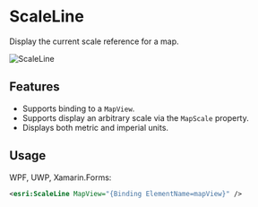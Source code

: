 # ScaleLine

Display the current scale reference for a map.

![ScaleLine](https://user-images.githubusercontent.com/1378165/73390077-3debb900-428a-11ea-8b2f-dfd4914a637e.png)

## Features

- Supports binding to a `MapView`.
- Supports display an arbitrary scale via the `MapScale` property.
- Displays both metric and imperial units.

## Usage

WPF, UWP, Xamarin.Forms:

```xml
<esri:ScaleLine MapView="{Binding ElementName=mapView}" />
```